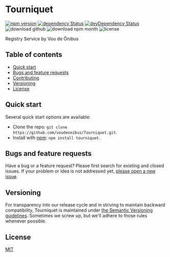 # Tourniquet

[![npm version](https://img.shields.io/npm/v/tourniquet.svg?style=flat)](https://www.npmjs.com/package/tourniquet)
[![dependency Status](https://img.shields.io/david/voudeonibus/tourniquet.svg?style=flat)](https://david-dm.org/voudeonibus/tourniquet#info=dependencies)
[![devDependency Status](https://img.shields.io/david/dev/voudeonibus/tourniquet.svg?style=flat)](https://david-dm.org/voudeonibus/tourniquet#info=devDependencies)
![download github](https://img.shields.io/github/downloads/voudeonibus/Tourniquet/latest/total.svg)
![download npm month](https://img.shields.io/npm/dm/tourniquet.svg)
![license](https://img.shields.io/npm/l/tourniquet.svg)

Registry Service by Vou de Ônibus

## Table of contents

- [Quick start](#quick-start)
- [Bugs and feature requests](#bugs-and-feature-requests)
- [Contributing](#contributing)
- [Versioning](#versioning)
- [License](#license)

## Quick start

Several quick start options are available:

- Clone the repo: `git clone https://github.com/voudeonibus/Tourniquet.git`.
- Install with [npm](https://www.npmjs.com): `npm install tourniquet`.

## Bugs and feature requests

Have a bug or a feature request? Please first search for existing and closed issues. If your problem or idea is not addressed yet, [please open a new issue](https://github.com/voudeonibus/Tourniquet/issues/new).

## Versioning

For transparency into our release cycle and in striving to maintain backward compatibility, Tourniquet is maintained under [the Semantic Versioning guidelines](http://semver.org/). Sometimes we screw up, but we'll adhere to those rules whenever possible.

## License

[MIT](https://github.com/voudeonibus/Tourniquet/blob/master/LICENSE)
